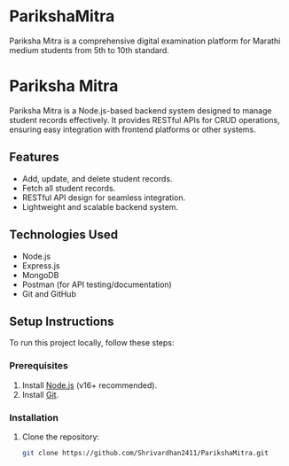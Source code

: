 # ParikshaMitra
Pariksha Mitra is a comprehensive digital examination platform for Marathi medium students from 5th to 10th standard.
# Pariksha Mitra

Pariksha Mitra is a Node.js-based backend system designed to manage student records effectively. It provides RESTful APIs for CRUD operations, ensuring easy integration with frontend platforms or other systems.

## Features
- Add, update, and delete student records.
- Fetch all student records.
- RESTful API design for seamless integration.
- Lightweight and scalable backend system.

## Technologies Used
- Node.js
- Express.js
- MongoDB
- Postman (for API testing/documentation)
- Git and GitHub

## Setup Instructions

To run this project locally, follow these steps:

### Prerequisites
1. Install [Node.js](https://nodejs.org/) (v16+ recommended).
2. Install [Git](https://git-scm.com/).

### Installation
1. Clone the repository:
   ```bash
   git clone https://github.com/Shrivardhan2411/ParikshaMitra.git
